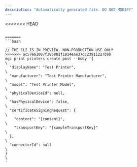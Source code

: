 ```yaml
---
description: "Automatically generated file. DO NOT MODIFY"
---
```


<<<<<<< HEAD
```cli

=======
```bash

// THE CLI IS IN PREVIEW. NON-PRODUCTION USE ONLY
>>>>>>> ac57e61007f395881f1814eae37dc23911227b9b
mgc print printers create post --body '{\
  "displayName": "Test Printer",\
  "manufacturer": "Test Printer Manufacturer",\
  "model": "Test Printer Model",\
  "physicalDeviceId": null,\
  "hasPhysicalDevice": false,\
  "certificateSigningRequest": { \
    "content": "{content}",\
    "transportKey": "{sampleTransportKey}"\
  },\
  "connectorId": null\
}\
'

```